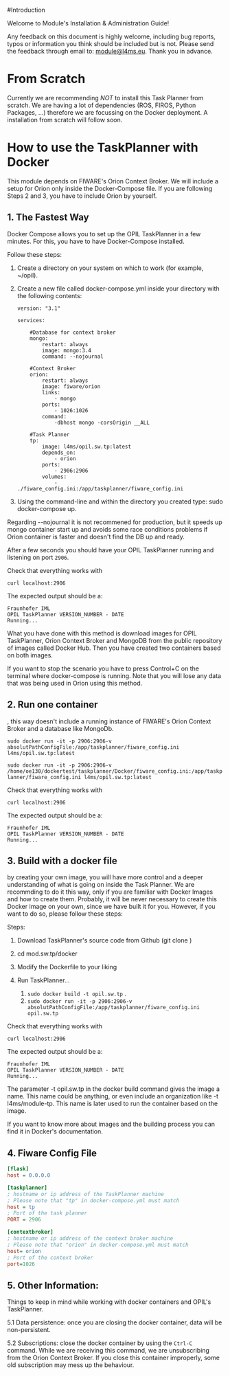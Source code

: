#Introduction
 
Welcome to Module's Installation & Administration Guide! 

Any feedback on this document is highly welcome, including bug reports, typos or information you think should be included but is not. Please send the feedback through email to: module@l4ms.eu. Thank you in advance.

# From Scratch
Currently we are recommending *NOT* to install this Task Planner from scratch. We are having a lot of dependencies (ROS, FIROS, Python Packages, ...) therefore we are focussing on the Docker deployment. A installation from scratch will follow soon.

# How to use the TaskPlanner with Docker

 This module depends on FIWARE's Orion Context Broker. We will include a setup for Orion only inside the Docker-Compose file. If you are following Steps 2 and 3, you have to include Orion by yourself.

## 1. The Fastest Way
Docker Compose allows you to set up the OPIL TaskPlanner in a few minutes. For this, you have to have Docker-Compose installed. 


Follow these steps:

1. Create a directory on your system on which to work (for example, ~/opil). 

2. Create a new file called docker-compose.yml inside your directory with the following contents:
    ```
    version: "3.1"

    services:

        #Database for context broker
        mongo:
            restart: always
            image: mongo:3.4
            command: --nojournal                  

        #Context Broker
        orion:
            restart: always
            image: fiware/orion
            links:
                - mongo
            ports:
                - 1026:1026
            command: 
                -dbhost mongo -corsOrigin __ALL  
                
        #Task Planner
        tp:
            image: l4ms/opil.sw.tp:latest
            depends_on:
                - orion
            ports:
                - 2906:2906
            volumes:
                - ./fiware_config.ini:/app/taskplanner/fiware_config.ini  
    ```
 

3. Using the command-line and within the directory you created type: sudo docker-compose up. 

Regarding --nojournal it is not recommened for production, but it speeds up mongo container start up and avoids some race conditions problems if Orion container is faster and doesn't find the DB up and ready. 

After a few seconds you should have your OPIL TaskPlanner running and listening on port `2906`.


Check that everything works with

`curl localhost:2906`


The expected output should be a:

```
Fraunhofer IML
OPIL TaskPlanner VERSION_NUMBER - DATE
Running...
```


What you have done with this method is download images for OPIL TaskPlanner, Orion Context Broker and MongoDB from the public repository of images called Docker Hub. Then you have created two containers based on both images.

 If you want to stop the scenario you have to press Control+C on the terminal where docker-compose is running. Note that you will lose any data that was being used in Orion using this method.

## 2. Run one container

, this way doesn't include a running instance of FIWARE's Orion Context Broker and a database like MongoDb. 


`sudo docker run -it -p 2906:2906-v absolutPathConfigFile:/app/taskplanner/fiware_config.ini l4ms/opil.sw.tp:latest`

```sudo docker run -it -p 2906:2906-v /home/oe130/dockertest/taskplanner/Docker/fiware_config.ini:/app/taskplanner/fiware_config.ini l4ms/opil.sw.tp:latest```

Check that everything works with

```curl localhost:2906```

The expected output should be a:

```
Fraunhofer IML
OPIL TaskPlanner VERSION_NUMBER - DATE
Running...
```

## 3. Build with a docker file

 by creating your own image, you will have more control and a deeper understanding of what is going on inside the Task Planner. We are recommding to do it this way, only if you are familiar with Docker Images and how to create them. Probably, it will be never necessary to create this Docker image on your own, since we have built it for you. However, if you want to do so, please follow these steps: 

Steps: 

1. Download TaskPlanner's source code from Github (git clone <URL>)
 2. cd mod.sw.tp/docker
 3. Modify the Dockerfile to your liking
 4. Run TaskPlanner...

    1. `sudo docker build -t opil.sw.tp` .
    2. `sudo docker run -it -p 2906:2906-v absolutPathConfigFile:/app/taskplanner/fiware_config.ini opil.sw.tp`

      
Check that everything works with

`curl localhost:2906`

The expected output should be a:

```
Fraunhofer IML
OPIL TaskPlanner VERSION_NUMBER - DATE
Running...
```

The parameter -t opil.sw.tp in the docker build command gives the image a name. This name could be anything, or even include an organization like -t l4ms/module-tp. This name is later used to run the container based on the image. 

If you want to know more about images and the building process you can find it in Docker's documentation.


## 4. Fiware Config File
```ini
[flask]
host = 0.0.0.0 

[taskplanner]
; hostname or ip address of the TaskPlanner machine 
; Please note that "tp" in docker-compose.yml must match
host = tp
; Port of the task planner
PORT = 2906

[contextbroker]
; hostname or ip address of the context broker machine 
; Please note that "orion" in docker-compose.yml must match
host= orion
; Port of the context broker
port=1026
```


## 5. Other Information: 

Things to keep in mind while working with docker containers and OPIL's TaskPlanner.

5.1 Data persistence: once you are closing the docker container, data will be non-persistent.

5.2 Subscriptions: close the docker container by using the `Ctrl-C` command. While we are receiving this command, we are unsubscribing from the Orion Context Broker. If you close this container improperly, some old subscription may mess up the behaviour.